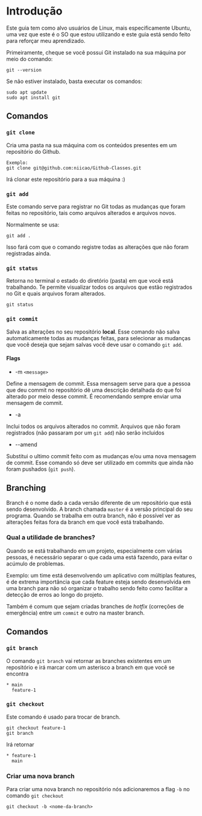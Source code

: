 # Introdução

Este guia tem como alvo usuários de Linux, mais especificamente Ubuntu, uma vez que este é o SO que estou utilizando e este guia está sendo feito para reforçar meu aprendizado.


Primeiramente, cheque se você possui Git instalado na sua máquina por meio do comando:

    git --version
Se não estiver instalado, basta executar os comandos:
    
    sudo apt update
    sudo apt install git

## Comandos
### `git clone`
Cria uma pasta na sua máquina com os conteúdos presentes em um repositório do Github.

    Exemplo:
    git clone git@github.com:niicao/Github-Classes.git

Irá clonar este repositório para a sua máquina :)

### `git add`
Este comando serve para registrar no Git todas as mudanças que foram feitas no repositório, tais como arquivos alterados e arquivos novos.

Normalmente se usa:
    
    git add .
Isso fará com que o comando registre todas as alterações que não foram registradas ainda.

### `git status`

Retorna no terminal o estado do diretório (pasta) em que você está trabalhando. Te permite visualizar todos os arquivos que estão registrados no Git e quais arquivos foram alterados.

    git status

### `git commit` 
Salva as alterações no seu repositório __local__. Esse comando não salva automaticamente todas as mudanças feitas, para selecionar as mudanças que você deseja que sejam salvas você deve usar o comando `git add`.

#### Flags
* -m `<message>`

Define a mensagem de commit. Essa mensagem serve para que a pessoa que deu commit no repositório dê uma descrição detalhada do que foi alterado por meio desse commit. É recomendando sempre enviar uma mensagem de commit.
* -a

Inclui todos os arquivos alterados no commit. Arquivos que não foram registrados (não passaram por um `git add`) não serão incluidos
* --amend

Substitui o ultimo commit feito com as mudanças e/ou uma nova mensagem de commit. Esse comando só deve ser utilizado em commits que ainda não foram pushados (`git push`).

## Branching
Branch é o nome dado a cada versão diferente de um repositório que está sendo desenvolvido. A branch chamada `master` é a versão principal do seu programa. Quando se trabalha em outra branch, não é possível ver as alterações feitas fora da branch em que você está trabalhando.

### Qual a utilidade de branches?
Quando se está trabalhando em um projeto, especialmente com várias pessoas, é necessário separar o que cada uma está fazendo, para evitar o acúmulo de problemas.

Exemplo: um time está desenvolvendo um aplicativo com múltiplas features, é de extrema importância que cada feature esteja sendo desenvolvida em uma branch para não só organizar o trabalho sendo feito como facilitar a detecção de erros ao longo do projeto.

Também é comum que sejam criadas branches de *hotfix* (correções de emergência) entre um `commit` e outro na master branch.

<!-- ![alt-text](https://github.com/niicao/Github-Classes/blob/main/Imagens/git_diagram.png) -->

## Comandos

### `git branch`
O comando `git branch` vai retornar as branches existentes em um repositório e irá marcar com um asterisco a branch em que você se encontra

    * main
      feature-1
### `git checkout`
Este comando é usado para trocar de branch.
    
    git checkout feature-1
    git branch

Irá retornar

    * feature-1
      main

### Criar uma nova branch
Para criar uma nova branch no repositório nós adicionaremos a flag `-b` no comando `git checkout`

    git checkout -b <nome-da-branch>


